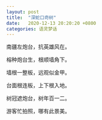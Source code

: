 ```yaml
---
layout: post
title:  "深蛇口奇树"
date:   2020-12-13 20:20:20 +0800
categories: 语灵梦话
---
```


南疆左炮台，抗英雄风在。

榕种炮台生，根顺墙角下。

墙根一整板，远观似金甲。

台面根连板，上下根入地。

树冠遮炮台，树年百一二。

游客忙拍照，哪有此景美。
